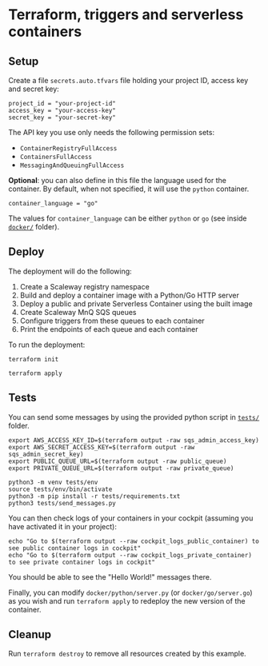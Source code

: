 # Terraform, triggers and serverless containers

## Setup

Create a file `secrets.auto.tfvars` file holding your project ID, access key and secret key:

```
project_id = "your-project-id"
access_key = "your-access-key"
secret_key = "your-secret-key"
```

The API key you use only needs the following permission sets:

- `ContainerRegistryFullAccess`
- `ContainersFullAccess`
- `MessagingAndQueuingFullAccess`

**Optional**: you can also define in this file the language used for the container. By default, when not specified, it will use the `python` container.

```
container_language = "go"
```

The values for `container_language` can be either `python` or `go` (see inside [`docker/`](docker/) folder).

## Deploy

The deployment will do the following:

1. Create a Scaleway registry namespace
2. Build and deploy a container image with a Python/Go HTTP server
3. Deploy a public and private Serverless Container using the built image
4. Create Scaleway MnQ SQS queues
5. Configure triggers from these queues to each container
6. Print the endpoints of each queue and each container

To run the deployment:

```shell
terraform init

terraform apply
```

## Tests

You can send some messages by using the provided python script in [`tests/`](tests/) folder.

```shell
export AWS_ACCESS_KEY_ID=$(terraform output -raw sqs_admin_access_key)
export AWS_SECRET_ACCESS_KEY=$(terraform output -raw sqs_admin_secret_key)
export PUBLIC_QUEUE_URL=$(terraform output -raw public_queue)
export PRIVATE_QUEUE_URL=$(terraform output -raw private_queue)

python3 -m venv tests/env
source tests/env/bin/activate
python3 -m pip install -r tests/requirements.txt
python3 tests/send_messages.py
```

You can then check logs of your containers in your cockpit (assuming you have activated it in your project):

```shell
echo "Go to $(terraform output --raw cockpit_logs_public_container) to see public container logs in cockpit"
echo "Go to $(terraform output --raw cockpit_logs_private_container) to see private container logs in cockpit"
```

You should be able to see the "Hello World!" messages there.

Finally, you can modify `docker/python/server.py` (or `docker/go/server.go`) as you wish and run `terraform apply` to redeploy the new version of the container.

## Cleanup

Run `terraform destroy` to remove all resources created by this example.
